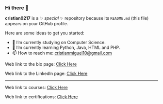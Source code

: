 ### Hi there 👋

**cristian9217** is a ✨ _special_ ✨ repository because its `README.md` (this file) appears on your GitHub profile.

Here are some ideas to get you started:

- 🔭 I’m currently studying on Computer Science. 
- 🌱 I’m currently learning Python, Java, HTML and PHP.
- 📫 How to reach me: <cristianmiguel10@gmail.com>

Web link to the bio page: [Click Here](https://cristian9217.github.io/cristian9217/welcome.html)

Web link to the LinkedIn page: [Click Here](https://www.linkedin.com/in/cristian-pag%C3%A1n-978623263/)

-------------------------------------------------------------------------------------------------------------------------

Web link to courses: [Click Here](https://es.coursera.org/)

Web link to certifications: [Click Here](https://www.hackerrank.com/skills-verification)
